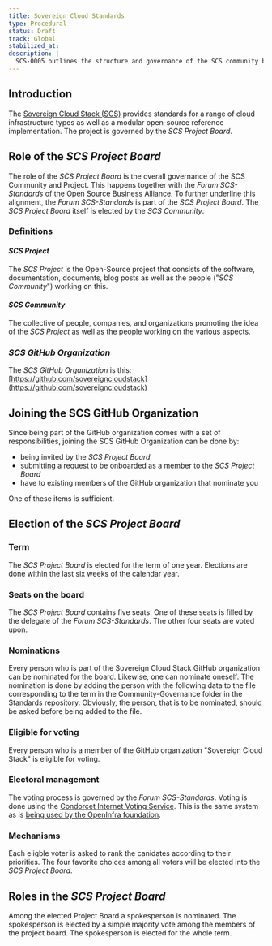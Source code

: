 ```yaml
---
title: Sovereign Cloud Standards
type: Procedural
status: Draft
track: Global
stabilized_at:
description: |
  SCS-0005 outlines the structure and governance of the SCS community by the SCS Project Board and how this is elected.
---
```


## Introduction

The [Sovereign Cloud Stack (SCS)](https://scs.community) provides standards
for a range of cloud infrastructure types as well as a modular open-source
reference implementation.
The project is governed by the _SCS Project Board_.

## Role of the _SCS Project Board_

The role of the _SCS Project Board_ is the overall governance of the SCS Community and Project.
This happens together with the _Forum SCS-Standards_ of the Open Source Business Alliance. To further
underline this alignment, the _Forum SCS-Standards_ is part of the _SCS Project Board_.
The _SCS Project Board_ itself is elected by the _SCS Community_.

### Definitions

#### _SCS Project_

The _SCS Project_ is the Open-Source project that consists of the software, documentation, documents, blog posts as well as the people ("_SCS Community_") working on this.

#### _SCS Community_

The collective of people, companies, and organizations promoting the idea of the _SCS Project_ as well as the people working on the various aspects.

### _SCS GitHub Organization_

The _SCS GitHub Organization_ is this: [https://github.com/sovereigncloudstack](https://github.com/sovereigncloudstack)

## Joining the SCS GitHub Organization

Since being part of the GitHub organization comes with a set of responsibilities, joining the SCS GitHub Organization can be done by:

- being invited by the _SCS Project Board_ 
- submitting a request to be onboarded as a member to the _SCS Project Board_
- have to existing members of the GitHub organization that nominate you

One of these items is sufficient.

## Election of the _SCS Project Board_

### Term

The _SCS Project Board_ is elected for the term of one year. Elections are done
within the last six weeks of the calendar year.

### Seats on the board

The _SCS Project Board_ contains five seats. One of these seats is filled by
the delegate of the _Forum SCS-Standards_. The other four seats are voted upon.

### Nominations

Every person who is part of the Sovereign Cloud Stack GitHub organization can be
nominated for the board. Likewise, one can nominate oneself.
The nomination is done by adding the person with the following data to the file corresponding to the term in the Community-Governance folder in the [Standards](https://github.com/sovereignCloudStack/standards/) repository. Obviously, the person, that is to be nominated, should be asked before being added to the file.

### Eligible for voting

Every person who is a member of the GitHub organization "Sovereign Cloud Stack" is eligible for voting.

### Electoral management

The voting process is governed by the _Forum SCS-Standards_.
Voting is done using the [Condorcet Internet Voting Service](https://civs.cs.cornell.edu). This is the same system as is [being used by the OpenInfra foundation](https://wiki.openstack.org/wiki/Election_Officiating_Guidelines#Running_the_election_itself).

### Mechanisms

Each eligble voter is asked to rank the canidates according to their priorities.
The four favorite choices among all voters will be elected into the _SCS Project Board_.

## Roles in the _SCS Project Board_

Among the elected Project Board a spokesperson is nominated. The spokesperson is 
elected by a simple majority vote among the members of the project board. The
spokesperson is elected for the whole term.

